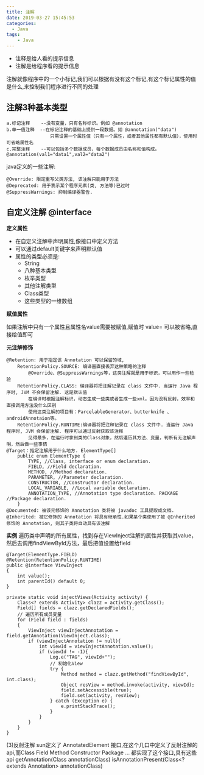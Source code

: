 ```yaml
---
title: 注解
date: 2019-03-27 15:45:53
categories:
  - Java
tags: 
	- Java
---
```


- 注释是给人看的提示信息
- 注解是给程序看的提示信息

注解就像程序中的一个小标记,我们可以根据有没有这个标记,有这个标记属性的值是什么,来控制我们程序进行不同的处理

## 注解3种基本类型 ##

	a.标记注释    --没有变量，只有名称标识。例如 @annotation
	b.单一值注释  --在标记注释的基础上提供一段数据。如 @annotation("data")
					只需设置一个属性值（只有一个属性，或者其他属性都有默认值），使用时可省略属性名
	c.完整注释    --可以包括多个数据成员，每个数据成员由名称和值构成。 @annotation(val1="data1",val2="data2")

java定义的一些注解:

	@Override: 限定重写父类方法, 该注解只能用于方法
	@Deprecated: 用于表示某个程序元素(类, 方法等)已过时
	@SuppressWarnings: 抑制编译器警告. 

## 自定义注解 @interface ##

**定义属性**

- 在自定义注解中声明属性,像接口中定义方法
- 可以通过default关键字来声明默认值
- 属性的类型必须是:
	- String
	- 八种基本类型
	- 枚举类型
	- 其他注解类型
	- Class类型
	- 这些类型的一维数组

**赋值属性**

如果注解中只有一个属性且属性名value需要被赋值,赋值时 value= 可以被省略,直接给值即可


**元注解修饰**

	@Retention: 用于指定该 Annotation 可以保留的域, 
		RetentionPolicy.SOURCE: 编译器直接丢弃这种策略的注释
			@Override、@SuppressWarnings等，这类注解就是用于标识，可以用作一些检验
		RetentionPolicy.CLASS: 编译器将把注解记录在 class 文件中. 当运行 Java 程序时, JVM 不会保留注解. 这是默认值
			在编译时根据注解标识，动态生成一些类或者生成一些xml。因为没有反射，效率和直接调用方法没什么区别
			使用这类注解的项目有：ParcelableGenerator、butterknife 、androidAnnotaion等。
		RetentionPolicy.RUNTIME:编译器将把注释记录在 class 文件中. 当运行 Java 程序时, JVM 会保留注解. 程序可以通过反射获取该注释
			见得最多，在运行时拿到类的Class对象，然后遍历其方法、变量，判断有无注解声明，然后做一些事情
	@Target：指定注解用于什么地方. ElementType[]
		public enum ElementType { 
			TYPE, //Class, interface or enum declaration. 
			FIELD, //Field declaration. 
			METHOD, //Method declaration. 
			PARAMETER, //Parameter declaration. 
			CONSTRUCTOR, //Constructor declaration. 
			LOCAL_VARIABLE, //Local variable declaration. 
			ANNOTATION_TYPE, //Annotation type declaration. PACKAGE //Package declaration.
		}
	@Documented: 被该元修饰的 Annotation 类将被 javadoc 工具提取成文档.
	@Inherited: 被它修饰的 Annotation 将具有继承性.如果某个类使用了被 @Inherited 修饰的 Annotation, 则其子类将自动具有该注解

**实例** 遍历类中声明的所有属性，找到存在ViewInject注解的属性并获取其value，然后去调用findViewById方法，最后把值设置给field

	@Target(ElementType.FIELD)  
	@Retention(RetentionPolicy.RUNTIME)  
	public @interface ViewInject  
	{  
		int value();  
		int parentId() default 0;  
	}
	
	private static void injectViews(Activity activity) {  
		Class<? extends Activity> clazz = activity.getClass();  
		Field[] fields = clazz.getDeclaredFields();  
		// 遍历所有成员变量  
		for (Field field : fields)  
		{   
			ViewInject viewInjectAnnotation = field.getAnnotation(ViewInject.class);  
			if (viewInjectAnnotation != null){  
				int viewId = viewInjectAnnotation.value();  
				if (viewId != -1){  
					Log.e("TAG", viewId+"");  
					// 初始化View  
					try {  
						Method method = clazz.getMethod("findViewById", int.class);  
						Object resView = method.invoke(activity, viewId);  
						field.setAccessible(true);  
						field.set(activity, resView);  
					} catch (Exception e) {  
						e.printStackTrace();  
					}  
				}  
			}  
		}  		  
	} 
	
	

(3)反射注解
	sun定义了 AnnotatedElement 接口,在这个几口中定义了反射注解的api,而Class Field Method Constructor Package ... 都实现了这个接口,具有这些api
		getAnnotation(Class<T> annotationClass) 
		isAnnotationPresent(Class<? extends Annotation> annotationClass) 


